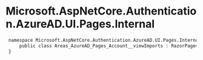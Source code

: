 # Microsoft.AspNetCore.Authentication.AzureAD.UI.Pages.Internal

``` diff
 namespace Microsoft.AspNetCore.Authentication.AzureAD.UI.Pages.Internal {
     public class Areas_AzureAD_Pages_Account__viewImports : RazorPage<object>
 }
```

